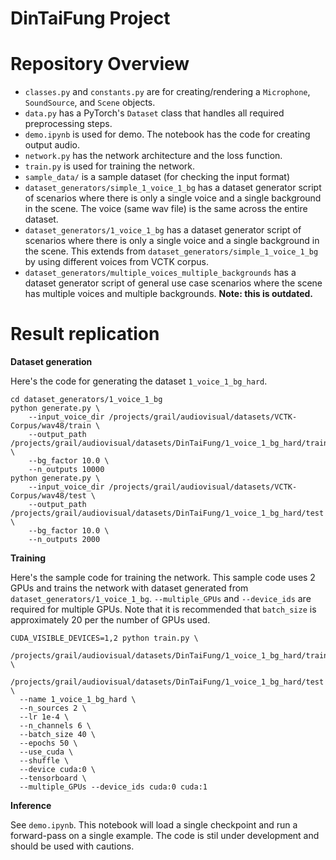 # DinTaiFung Project

# Repository Overview

- `classes.py` and `constants.py` are for creating/rendering a `Microphone`, `SoundSource`, and `Scene` objects. 
- `data.py` has a PyTorch's `Dataset` class that handles all required preprocessing steps.
- `demo.ipynb` is used for demo. The notebook has the code for creating output audio.
- `network.py` has the network architecture and the loss function.
- `train.py` is used for training the network.
- `sample_data/` is a sample dataset (for checking the input format)
- `dataset_generators/simple_1_voice_1_bg` has a dataset generator script of scenarios where there is only a single voice
  and a single background in the scene. The voice (same wav file) is the same across the entire dataset.
- `dataset_generators/1_voice_1_bg` has a dataset generator script of scenarios where there is only a single voice
  and a single background in the scene. This extends from `dataset_generators/simple_1_voice_1_bg` by using different voices
  from VCTK corpus.
- `dataset_generators/multiple_voices_multiple_backgrounds` has a dataset generator script of general use case scenarios where
  the scene has multiple voices and multiple backgrounds. __Note: this is outdated.__
  
# Result replication

__Dataset generation__

Here's the code for generating the dataset `1_voice_1_bg_hard`.

```
cd dataset_generators/1_voice_1_bg
python generate.py \
    --input_voice_dir /projects/grail/audiovisual/datasets/VCTK-Corpus/wav48/train \
    --output_path /projects/grail/audiovisual/datasets/DinTaiFung/1_voice_1_bg_hard/train \
    --bg_factor 10.0 \
    --n_outputs 10000
python generate.py \
    --input_voice_dir /projects/grail/audiovisual/datasets/VCTK-Corpus/wav48/test \
    --output_path /projects/grail/audiovisual/datasets/DinTaiFung/1_voice_1_bg_hard/test \
    --bg_factor 10.0 \
    --n_outputs 2000
```


__Training__

Here's the sample code for training the network. This sample code uses 2 GPUs and trains the network with dataset
generated from `dataset_generators/1_voice_1_bg`. `--multiple_GPUs` and `--device_ids` are required for multiple GPUs.
Note that it is recommended that `batch_size` is approximately 20 per the number of GPUs used.

```
CUDA_VISIBLE_DEVICES=1,2 python train.py \
  /projects/grail/audiovisual/datasets/DinTaiFung/1_voice_1_bg_hard/train \
  /projects/grail/audiovisual/datasets/DinTaiFung/1_voice_1_bg_hard/test \
  --name 1_voice_1_bg_hard \
  --n_sources 2 \
  --lr 1e-4 \
  --n_channels 6 \
  --batch_size 40 \
  --epochs 50 \
  --use_cuda \
  --shuffle \
  --device cuda:0 \
  --tensorboard \
  --multiple_GPUs --device_ids cuda:0 cuda:1
```


__Inference__

See `demo.ipynb`. This notebook will load a single checkpoint and run a forward-pass on a single example. 
The code is stil under development and should be used with cautions.
